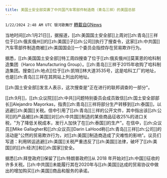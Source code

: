 ```yaml
---
title: 美国土安全部突袭了中共国汽车零部件制造商（青岛三祥）的美国总部
---
```

`1/22/2024 2:48 AM UTC 银河歌舞厅` [轉載自GNews](https://gnews.org/articles/2240781)

当地时间[[zh:1月21日]]，据报道，[[zh:美国国土安全部]]上周对[[zh:青岛]]三祥位于[[zh:俄亥俄州]]的[[zh:美国]]子[[zh:公司]]执行了搜查令，这家[[zh:中共国]]汽车零部件制造商被[[zh:美国国会]]一个委员会指控存在贸易欺诈行为。

据悉，[[zh:美国国土安全部]]特工周四搜查了位于[[zh:俄亥俄州]]莫莱恩的哈科制造集团（Harco Manufacturing Group）。[[zh:青岛]]三祥于2015年收购了哈科制造集团。搜查[[zh:地点]]位于[[zh:凯特]]林大道3535号，这是哈科工厂的地址，也是[[zh:青岛]]三祥在其网站上列出的地址。

[[zh:国土安全部]]发言人表示，这次搜查是"正在进行的联邦调查的一部分"。

[[zh:9月]]，[[zh:众议院]][[zh:中共]]问题特别委员会成员致信[[zh:国土安全部部长]]Alejandro Mayorkas，指责[[zh:青岛]]三祥将部分生产转移到[[zh:泰国]]，以逃避[[zh:美国]]关税。信中引用了[[zh:青岛]]三祥的公开文件，其中指出该[[zh:公司]]的产品被[[zh:美国]]对[[zh:中共国]]制造的某些商品征收25%的进口关税，"为了降低关税成本，发行人加快了在[[zh:泰国]]的生产"。在信中，[[zh:众议员]]Mike Gallagher和[[zh:众议员]]Darin LaHood称[[zh:青岛]]三祥[[zh:公司]]的活动是"公然的贸易欺诈行为，对[[zh:美国]]制造商造成了灾难性的影响"。议员们写道：利用转运逃避[[zh:美国]]关税严重违反了[[zh:美国]]法律，破坏了[[zh:美国]]的[[zh:经济]]和[[zh:国家]]安全。

据悉[[zh:拜登政府]]保留了[[zh:特朗普政府]]从 2018 年开始对[[zh:中国]]征收的许多关税。[[zh:中共国]]未能履行其在2020年与[[zh:美国]]达成的贸易协议中做出的增加购买[[zh:美国]]商品和服务的承诺。

